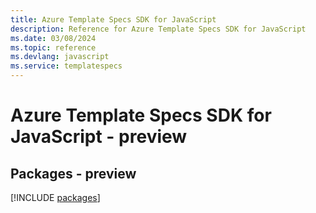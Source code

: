 ```yaml
---
title: Azure Template Specs SDK for JavaScript
description: Reference for Azure Template Specs SDK for JavaScript
ms.date: 03/08/2024
ms.topic: reference
ms.devlang: javascript
ms.service: templatespecs
---
```

# Azure Template Specs SDK for JavaScript - preview
## Packages - preview
[!INCLUDE [packages](template-specs-index.md)]